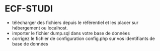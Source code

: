# ECF-STUDI


- télécharger des fichiers depuis le référentiel et les placer sur hébergement ou localhost.
- importer le fichier dump.sql dans votre base de données
- corrigez le fichier de configuration config.php sur vos identifiants de base de données
